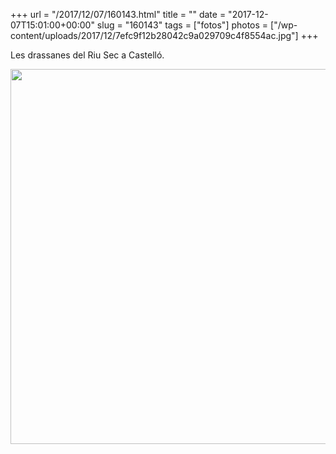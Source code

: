 +++
url = "/2017/12/07/160143.html"
title = ""
date = "2017-12-07T15:01:00+00:00"
slug = "160143"
tags = ["fotos"]
photos = ["/wp-content/uploads/2017/12/7efc9f12b28042c9a029709c4f8554ac.jpg"]
+++

Les drassanes del Riu Sec a Castelló.

<img src="/wp-content/uploads/2017/12/7efc9f12b28042c9a029709c4f8554ac.jpg" width="600" height="600" />
